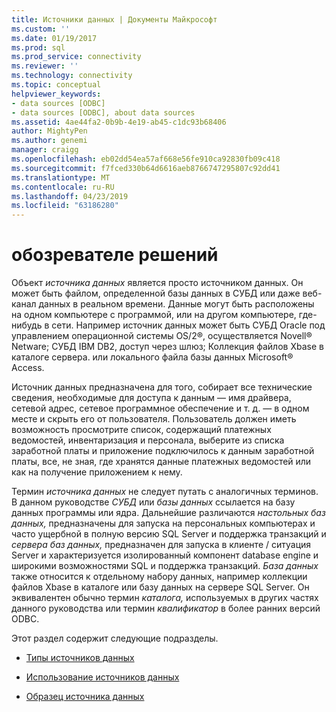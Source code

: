```yaml
---
title: Источники данных | Документы Майкрософт
ms.custom: ''
ms.date: 01/19/2017
ms.prod: sql
ms.prod_service: connectivity
ms.reviewer: ''
ms.technology: connectivity
ms.topic: conceptual
helpviewer_keywords:
- data sources [ODBC]
- data sources [ODBC], about data sources
ms.assetid: 4ae44fa2-0b9b-4e19-ab45-c1dc93b68406
author: MightyPen
ms.author: genemi
manager: craigg
ms.openlocfilehash: eb02dd54ea57af668e56fe910ca92830fb09c418
ms.sourcegitcommit: f7fced330b64d6616aeb8766747295807c92dd41
ms.translationtype: MT
ms.contentlocale: ru-RU
ms.lasthandoff: 04/23/2019
ms.locfileid: "63186280"
---
```

# <a name="data-sources"></a>обозревателе решений
Объект *источника данных* является просто источником данных. Он может быть файлом, определенной базы данных в СУБД или даже веб-канал данных в реальном времени. Данные могут быть расположены на одном компьютере с программой, или на другом компьютере, где-нибудь в сети. Например источник данных может быть СУБД Oracle под управлением операционной системы OS/2®, осуществляется Novell® Netware; СУБД IBM DB2, доступ через шлюз; Коллекция файлов Xbase в каталоге сервера. или локального файла базы данных Microsoft® Access.  
  
 Источник данных предназначена для того, собирает все технические сведения, необходимые для доступа к данным — имя драйвера, сетевой адрес, сетевое программное обеспечение и т. д. — в одном месте и скрыть его от пользователя. Пользователь должен иметь возможность просмотрите список, содержащий платежных ведомостей, инвентаризация и персонала, выберите из списка заработной платы и приложение подключилось к данным заработной платы, все, не зная, где хранятся данные платежных ведомостей или как на получение приложением к нему.  
  
 Термин *источника данных* не следует путать с аналогичных терминов. В данном руководстве *СУБД* или *базы данных* ссылается на базу данных программы или ядра. Дальнейшие различаются *настольных баз данных,* предназначены для запуска на персональных компьютерах и часто ущербной в полную версию SQL Server и поддержка транзакций и *сервера баз данных,* предназначен для запуска в клиенте / ситуация Server и характеризуется изолированный компонент database engine и широкими возможностями SQL и поддержка транзакций. *База данных* также относится к отдельному набору данных, например коллекции файлов Xbase в каталоге или базу данных на сервере SQL Server. Он эквивалентен обычно термин *каталога,* используемых в других частях данного руководства или термин *квалификатор* в более ранних версий ODBC.  
  
 Этот раздел содержит следующие подразделы.  
  
-   [Типы источников данных](../../odbc/reference/types-of-data-sources.md)  
  
-   [Использование источников данных](../../odbc/reference/using-data-sources.md)  
  
-   [Образец источника данных](../../odbc/reference/data-source-example.md)
